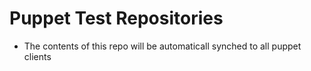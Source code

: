 Puppet Test Repositories
========================

- The contents of this repo will be automaticall synched to all puppet clients
